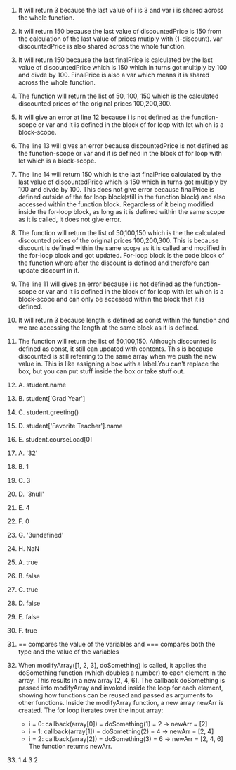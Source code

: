 1. It will return 3 because the last value of i is 3 and var i is shared across the whole function.

2. It will return 150 because the last value of discountedPrice is 150 from the calculation of the last value of prices mutiply with (1-discount). var discountedPrice is also shared across the whole function.

3. It will return 150 because the last finalPrice is calculated by the last value of discountedPrice which is 150 which in turns got multiply by 100 and divde by 100. FinalPrice is also a var which means it is shared across the whole function.

4. The function will return the list of 50, 100, 150 which is the calculated discounted prices of the original prices 100,200,300.

5. It will give an error at line 12 because i is not defined as the function-scope or var and it is defined in the block of for loop with let which is a block-scope.

6. The line 13 will gives an error because discountedPrice is not defined as the function-scope or var and it is defined in the block of for loop with let which is a block-scope.

7. The line 14 will return 150 which is the last finalPrice calculated by the last value of discountedPrice which is 150 which in turns got multiply by 100 and divde by 100. This does not give error because finalPrice is defined outside of the for loop block(still in the function block) and also accessed within the function block. Regardless of it being modified inside the for-loop block, as long as it is defined within the same scope as it is called, it does not give error.

8. The function will return the list of 50,100,150 which is the the calculated discounted prices of the original prices 100,200,300. This is because discount is defined within the same scope as it is called and modified in the for-loop block and got updated. For-loop block is the code block of the function where after the discount is defined and therefore can update discount in it. 

9. The line 11 will gives an error because i is not defined as the function-scope or var and it is defined in the block of for loop with let which is a block-scope and can only be accessed within the block that it is defined.

10. It will return 3 because length is defined as const within the function and we are accessing the length at the same block as it is defined.

11. The function will return the list of 50,100,150. Although discounted is defined as const, it still can updated with contents. This is because discounted is still referring to the same array when we push the new value in. This is like assigning a box with a label.You can't replace the box, but you can put stuff inside the box or take stuff out.

12. A. student.name
12. B. student['Grad Year']
12. C. student.greeting()
12. D. student['Favorite Teacher'].name
12. E. student.courseLoad[0]

13. A. '32'
13. B. 1
13. C. 3
13. D. '3null'
13. E. 4
13. F. 0
13. G. '3undefined'
13. H. NaN

14. A. true
14. B. false
14. C. true
14. D. false
14. E. false
14. F. true

15. == compares the value of the variables and === compares both the type and the value of the variables

17. When modifyArray([1, 2, 3], doSomething) is called, it applies the doSomething function (which doubles a number) to each element in the array. This results in a new array [2, 4, 6]. The callback doSomething is passed into modifyArray and invoked inside the loop for each element, showing how functions can be reused and passed as arguments to other functions.
    Inside the modifyArray function, a new array newArr is created. The for loop iterates over the input array:
    - i = 0: callback(array[0]) = doSomething(1) = 2 → newArr = [2]
    - i = 1: callback(array[1]) = doSomething(2) = 4 → newArr = [2, 4]
    - i = 2: callback(array[2]) = doSomething(3) = 6 → newArr = [2, 4, 6]
    The function returns newArr.

19. 1 4 3 2









